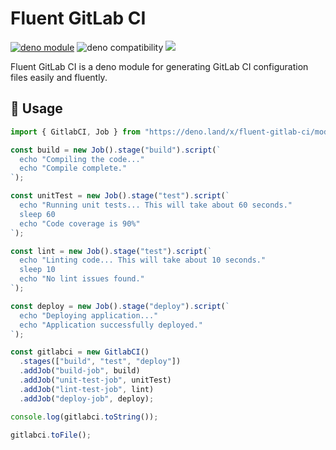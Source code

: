 # Fluent GitLab CI

[![deno module](https://shield.deno.dev/x/fluent-gitlab-ci)](https://deno.land/x/fluent-gitlab-ci)
![deno compatibility](https://shield.deno.dev/deno/^1.34)
[![](https://img.shields.io/codecov/c/gh/tsirysndr/fluent-gitlab-ci)](https://codecov.io/gh/tsirysndr/fluent-gitlab-ci)

Fluent GitLab CI is a deno module for generating GitLab CI configuration files easily and fluently.

## 🚀 Usage

```ts
import { GitlabCI, Job } from "https://deno.land/x/fluent-gitlab-ci/mod.ts";

const build = new Job().stage("build").script(`
  echo "Compiling the code..."
  echo "Compile complete."
`);

const unitTest = new Job().stage("test").script(`
  echo "Running unit tests... This will take about 60 seconds."
  sleep 60
  echo "Code coverage is 90%"
`);

const lint = new Job().stage("test").script(`
  echo "Linting code... This will take about 10 seconds."
  sleep 10
  echo "No lint issues found."
`);

const deploy = new Job().stage("deploy").script(`
  echo "Deploying application..."
  echo "Application successfully deployed."
`);

const gitlabci = new GitlabCI()
  .stages(["build", "test", "deploy"])
  .addJob("build-job", build)
  .addJob("unit-test-job", unitTest)
  .addJob("lint-test-job", lint)
  .addJob("deploy-job", deploy);

console.log(gitlabci.toString());

gitlabci.toFile();
```